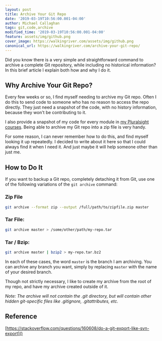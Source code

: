 ```yaml
---
layout: post
title: Archive Your Git Repo
date: '2019-03-19T10:56:00.001-04:00'
author: Michael Callaghan
tags: git,code,archive
modified_time: '2019-03-19T10:56:00.001-04:00'
feature: assets/img/github.png
cover_image: https://walkingriver.com/assets/img/github.png
canonical_url: https://walkingriver.com/archive-your-git-repo/
---
```

Did you know there is a very simple and straightforward command to archive a complete Git repository, while including no historical information? In this brief article I explain both how and why I do it.
<!--more-->

## Why Archive Your Git Repo?
Every few weeks or so, I find myself needing to archive my Git repo. Often I do this to send code to someone who has no reason to access the repo directly. They just need a snapshot of the code, with no history information, because they won't be contributing to it.

I also provide a snapshot of my code for every module in [my Pluralsight courses](https://www.pluralsight.com/authors/michael-callaghan). Being able to archive my Git repo into a zip file is very handy.

For some reason, I can never remember how to do this, and find myself looking it up repeatedly. I decided to write about it here so that I could always find it when I need it. And just maybe it will help someone other than just me.

## How to Do It
If you want to backup a Git repo, completely detaching it from Git, use one of the following variations of the `git archive` command:

### Zip File
```sh
git archive --format zip --output /full/path/to/zipfile.zip master
```

### Tar File:

```sh
git archive master > /some/other/path/my-repo.tar
```


### Tar / Bzip:

```sh
git archive master | bzip2 > my-repo.tar.bz2
```

In each of these cases, the word `master` is the branch I am archiving. You can archive any branch you want, simply by replacing `master` with the name of your desired branch.

Though not strictly necessary, I like to create my archive from the root of my repo, and have my archive created outside of it. 

_Note: The archive will not contain the .git directory, but will contain other hidden git-specific files like .gitignore, .gitattributes, etc._

## Reference

[https://stackoverflow.com/questions/160608/do-a-git-export-like-svn-export]()

